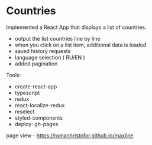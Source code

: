 # Countries

Implemented a React App that displays a list of countries.

- output the list countries line by line
- when you click on a list item, additional data is loaded
- saved history requests
- language selection ( RU/EN )
- added pagination

Tools:

- create-react-app
- typescript
- redux
- react-localize-redux
- reselect
- styled-components
- deploy: gh-pages


page view - https://romanhristofor.github.io/maxline